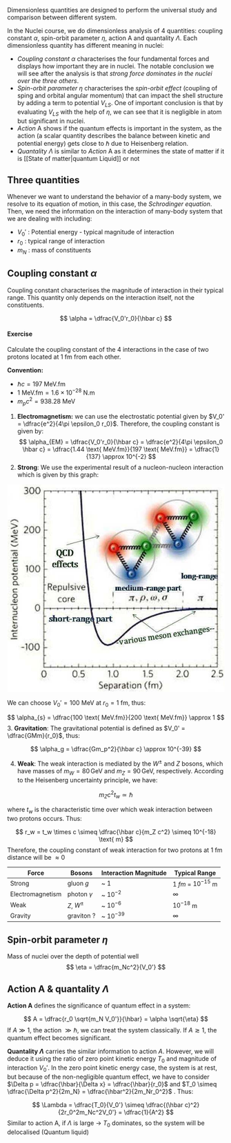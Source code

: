 Dimensionless quantities are designed to perform the universal study and comparison between different system. 

In the Nuclei course, we do dimensionless analysis of 4 quantities: coupling constant $\alpha$, spin-orbit parameter $\eta$, action A and quantality $\Lambda$. Each dimensionless quantity has different meaning in nuclei:
- *Coupling constant $\alpha$* characterises the four fundamental forces and displays how important they are in nuclei. The notable conclusion we will see after the analysis is that *strong force dominates in the nuclei over the three others*.
- *Spin-orbit parameter $\eta$* characterises the *spin-orbit effect* (coupling of sping and orbital angular momentum) that can impact the shell structure by adding a term to potential $V_{LS}$. One of important conclusion is that by evaluating $V_{LS}$ with the help of $\eta$, we can see that it is negligible in atom but significant in nuclei. 
- *Action* A shows if the quantum effects is important in the system, as the action (a scalar quantity describes the balance between kinetic and potential energy) gets close to $\hbar$ due to Heisenberg relation. 
- *Quantality $\Lambda$* is similar to *Action* A as it determines the state of matter if it is [[State of matter|quantum Liquid]] or not
## Three quantities 
Whenever we want to understand the behavior of a many-body system, we resolve to its equation of motion, in this case, the *Schrodinger equation*. Then, we need the information on the interaction of many-body system that we are dealing with including:
- $V_0'$ : Potential energy - typical magnitude of interaction
- $r_0$ : typical range of interaction
- $m_N$ : mass of constituents
## Coupling constant $\alpha$
Coupling constant characterises the magnitude of interaction in their typical range. This quantity only depends on the interaction itself, not the constituents.

$$ \alpha = \dfrac{V_0'r_0}{\hbar c} $$
#### Exercise
Calculate the coupling constant of the 4 interactions in the case of two protons located at 1 fm from each other.

**Convention:** 
- $\hbar c = 197 \text{ MeV.fm}$
- $1 \text{ MeV.fm} = 1.6 \times 10^{-28} \text{ N.m}$
- $m_p c^2 = 938.28 \text{ MeV}$ 
1. **Electromagnetism:** we can use the electrostatic potential given by $V_0' = \dfrac{e^2}{4\pi \epsilon_0 r_0}$. Therefore, the coupling constant is given by:
$$
\alpha_{EM} = \dfrac{V_0'r_0}{\hbar c} = \dfrac{e^2}{4\pi \epsilon_0 \hbar c} = \dfrac{1.44 \text{ MeV.fm}}{197  \text{ MeV.fm}} = \dfrac{1}{137} \approx 10^{-2}
$$
2. **Strong**: We use the experimental result of a nucleon-nucleon interaction which is given by this graph:

![Strong](content/M1%20General%20Physics/nuclei/images/nucleon-nucleon-potential.png)

We can choose $V_0' = 100 \text{ MeV}$ at $r_0 = 1 \text{ fm}$, thus:

$$
\alpha_{s} = \dfrac{100 \text{ MeV.fm}}{200 \text{ MeV.fm}} \approx 1
$$
3. **Gravitation**: The gravitational potential is defined as $V_0' = \dfrac{GMm}{r_0}$, thus:

$$
\alpha_g = \dfrac{Gm_p^2}{\hbar c} \approx 10^{-39}
$$

4. **Weak**: The weak interaction is mediated by the $W^\pm$ and $Z$ bosons, which have masses of $m_W = 80 \, \text{GeV}$ and $m_Z = 90 \, \text{GeV}$, respectively. According to the Heisenberg uncertainty principle, we have:

$$
m_Zc^2 t_w \simeq \hbar
$$

where $t_w$ is the characteristic time over which weak interaction between two protons occurs.
Thus: 

$$
r_w = t_w \times c \simeq \dfrac{\hbar c}{m_Z c^2} \simeq 10^{-18} \text{ m}
$$
Therefore, the coupling constant of weak interaction for two protons at 1 fm distance will be $\approx 0$

| Force            | Bosons          | Interaction Magnitude | Typical Range         |
| ---------------- | --------------- | --------------------- | --------------------- |
| Strong           | gluon $g$       | ~ 1                   | 1 $fm$ = $10^{-15}$ m |
| Electromagnetism | photon $\gamma$ | ~ $10^{-2}$           | $\infty$              |
| Weak             | $Z$, $W^{\pm}$  | ~ $10^{-6}$           | $10^{-18}$ m          |
| Gravity          | graviton ?      | ~ $10^{-39}$          | $\infty$              |
## Spin-orbit parameter $\eta$

Mass of nuclei over the depth of potential well
$$
\eta = \dfrac{m_Nc^2}{V_0'}
$$
## Action A & quantality $\Lambda$ 
**Action A** defines the significance of quantum effect in a system:

$$
A = \dfrac{r_0 \sqrt{m_N V_0'}}{\hbar} = \alpha \sqrt{\eta}
$$
If $A \gg 1$, the action $\gg \hbar$, we can treat the system classically. If $A \gtrsim 1$, the quantum effect becomes significant. 

**Quantality $\Lambda$** carries the similar information to action $A$. However, we will deduce it using the ratio of zero point kinetic energy $T_0$ and magnitude of interaction $V_0'$. In the zero point kinetic energy case, the system is at rest, but because of the non-negligible quantum effect, we have to consider $\Delta p = \dfrac{\hbar}{\Delta x} = \dfrac{\hbar}{r_0}$ and $T_0 \simeq \dfrac{\Delta p^2}{2m_N} = \dfrac{\hbar^2}{2m_Nr_0^2}$ . Thus:

$$
\Lambda = \dfrac{T_0}{V_0'} \simeq \dfrac{(\hbar c)^2}{2r_0^2m_Nc^2V_0'} = \dfrac{1}{A^2}
$$
Similar to action A, if $\Lambda$ is large $\rightarrow$ $T_0$ dominates, so the system will be delocalised (Quantum liquid)